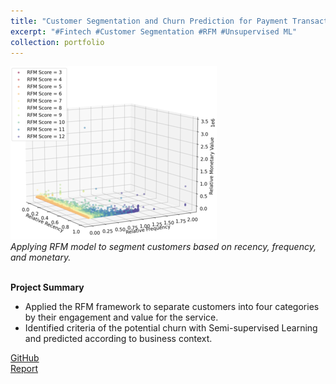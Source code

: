 ```yaml
---
title: "Customer Segmentation and Churn Prediction for Payment Transaction Service"
excerpt: "#Fintech #Customer Segmentation #RFM #Unsupervised ML"
collection: portfolio
---
```


![RFM](/images/RFM-25pct.png)<br/>
*Applying RFM model to segment customers based on recency, frequency, and monetary.*<br/><br/>

**Project Summary**
* Applied the RFM framework to separate customers into four categories by their engagement and value for the service.
* Identified criteria of the potential churn with Semi-supervised Learning and predicted according to business context.

[GitHub](https://github.com/Tego-Chang/Customer-Segmentation-Member-Lost-Prediction-and-Retention-Strategies-for-Payment-Transaction)<br/>
[Report](https://tego-chang.github.io/files/CustomerSegmentation_ChurnPrediction.pdf)
